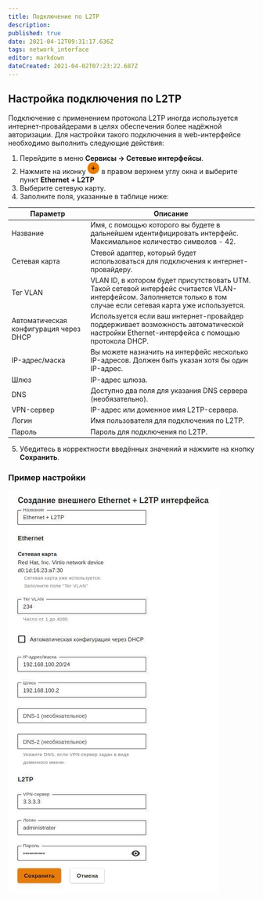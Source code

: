 ```yaml
---
title: Подключение по L2TP
description: 
published: true
date: 2021-04-12T09:31:17.636Z
tags: network_interface
editor: markdown
dateCreated: 2021-04-02T07:23:22.687Z
---
```


## Настройка подключения по L2TP

Подключение с применением протокола L2TP иногда используется интернет-провайдерами в целях обеспечения более надёжной авторизации. 
Для настройки такого подключения в web-интерфейсе необходимо выполнить следующие действия:
1. Перейдите в меню **Сервисы -> Сетевые интерфейсы**.
2. Нажмите на иконку ![ok_with_icon.png](/ok_with_icon.png) в правом верхнем углу окна и выберите пункт **Ethernet + L2TP**
3. Выберите сетевую карту.
4. Заполните поля, указанные в таблице ниже:

| Параметр                               | Описание                                                                                                                                |
|----------------------------------------|-----------------------------------------------------------------------------------------------------------------------------------------|
| Название                               | Имя, с помощью которого вы будете в дальнейшем идентифицировать интерфейс. Максимальное количество символов - 42.   |
| Сетевая карта                          | Стевой адаптер, который будет использоваться для подключения к интернет-провайдеру.                                 |
| Тег VLAN                               | VLAN ID, в котором будет присутствовать UTM. Такой сетевой интерфейс считается VLAN-интерфейсом. Заполняется только в том случае если сетевая карта уже используется.  |
| Автоматическая конфигурация через DHCP | Используется если ваш интернет-провайдер поддерживает возможность автоматической настройки Ethernet-интерфейса с помощью протокола DHCP. |
| IP-адрес/маска                         | Вы можете назначить на интерфейс несколько IP-адресов. Должен быть указан хотя бы один IP-адрес.                           |
| Шлюз                                   | IP-адрес шлюза.                                                                                                                 |
| DNS                                    | Доступно два поля для указания DNS сервера (необязательно).                                                                                              |
| VPN-сервер                             | IP-адрес или доменное имя L2TP-сервера.                                                                                         |
| Логин                                  | Имя пользователя для подключения по L2TP.                                                                                       |
| Пароль                                 | Пароль для подключения по L2TP.                                                                                                                         |

5. Убедитесь в корректности введённых значений и нажмите на кнопку **Сохранить**.

### Пример настройки
![ethernet+l2tp.jpg](/настройка/ethernet+l2tp.jpg)